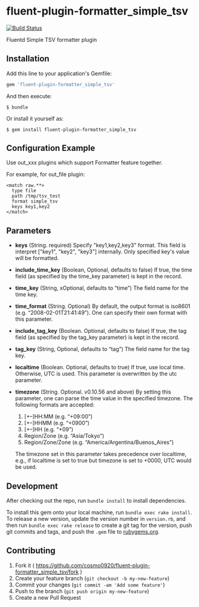 # fluent-plugin-formatter_simple_tsv

[![Build Status](https://travis-ci.org/cosmo0920/fluent-plugin-formatter_simple_tsv.svg?branch=master)](https://travis-ci.org/cosmo0920/fluent-plugin-formatter_simple_tsv)

Fluentd Simple TSV formatter plugin

## Installation

Add this line to your application's Gemfile:

```ruby
gem 'fluent-plugin-formatter_simple_tsv'
```

And then execute:

    $ bundle

Or install it yourself as:

    $ gem install fluent-plugin-formatter_simple_tsv

## Configuration Example

Use out_xxx plugins which support Formatter feature together.

For example, for out_file plugin:

```
<match raw.**>
  type file
  path /tmp/tsv_test
  format simple_tsv
  keys key1,key2
</match>
```
## Parameters

- **keys** (String. required) Specify "key1,key2,key3" format. This field is interpret ["key1", "key2", "key3"] internally. Only specified key's value will be formatted.
- **include_time_key** (Boolean, Optional, defaults to false) If true, the time field (as specified by the time_key parameter) is kept in the record.
- **time_key** (String, xOptional, defaults to “time”) The field name for the time key.
- **time_format** (String. Optional) By default, the output format is iso8601 (e.g. “2008-02-01T21:41:49”). One can specify their own format with this parameter.
- **include_tag_key** (Boolean. Optional, defaults to false) If true, the tag field (as specified by the tag_key parameter) is kept in the record.
- **tag_key** (String, Optional, defaults to “tag”) The field name for the tag key.
- **localtime** (Boolean. Optional, defaults to true) If true, use local time. Otherwise, UTC is used. This parameter is overwritten by the utc parameter.
- **timezone** (String. Optional. v0.10.56 and above) By setting this parameter, one can parse the time value in the specified timezone. The following formats are accepted:

    1. [+–]HH:MM (e.g. “+09:00”)
    1. [+–]HHMM (e.g. “+0900”)
    1. [+–]HH (e.g. “+09”)
    1. Region/Zone (e.g. “Asia/Tokyo”)
    1. Region/Zone/Zone (e.g. “America/Argentina/Buenos_Aires”)

  The timezone set in this parameter takes precedence over localtime, e.g., if localtime is set to true but timezone is set to +0000, UTC would be used.

## Development

After checking out the repo, run `bundle install` to install dependencies.

To install this gem onto your local machine, run `bundle exec rake install`. To release a new version, update the version number in `version.rb`, and then run `bundle exec rake release` to create a git tag for the version, push git commits and tags, and push the `.gem` file to [rubygems.org](https://rubygems.org).

## Contributing

1. Fork it ( https://github.com/cosmo0920/fluent-plugin-formatter_simple_tsv/fork )
2. Create your feature branch (`git checkout -b my-new-feature`)
3. Commit your changes (`git commit -am 'Add some feature'`)
4. Push to the branch (`git push origin my-new-feature`)
5. Create a new Pull Request
